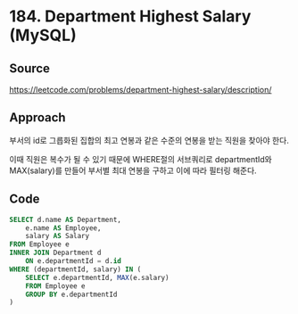 # 184. Department Highest Salary (MySQL)

## Source

https://leetcode.com/problems/department-highest-salary/description/

## Approach

부서의 id로 그릅화된 집합의 최고 연봉과 같은 수준의 연봉을 받는 직원을 찾아야 한다.

이때 직원은 복수가 될 수 있기 때문에 WHERE절의 서브쿼리로 departmentId와 MAX(salary)를 만들어 부서별 최대 연봉을 구하고 이에 따라 필터링 해준다.

## Code

```sql
SELECT d.name AS Department,
    e.name AS Employee,
    salary AS Salary
FROM Employee e
INNER JOIN Department d
    ON e.departmentId = d.id
WHERE (departmentId, salary) IN (
    SELECT e.departmentId, MAX(e.salary)
    FROM Employee e
    GROUP BY e.departmentId
)
```
